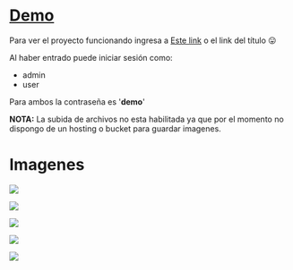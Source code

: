 # [Demo](https://clientes-crm-demo.web.app/)
Para ver el proyecto funcionando ingresa a [Este link](https://clientes-crm-demo.web.app/)
o el link del título 😛

Al haber entrado puede iniciar sesión como:

- admin 
- user

Para ambos la contraseña es '**demo**'

**NOTA:** La subida de archivos no esta habilitada ya que por el momento no dispongo de un hosting o bucket para guardar imagenes.

# Imagenes
![](https://i.imgur.com/HtOCOCt.png)

![](https://i.imgur.com/yEsRo1Q.png)

![](https://i.imgur.com/hVoAIEA.png)

![](https://i.imgur.com/wosJReI.png)

![](https://i.imgur.com/Y4rdsxV.png)
